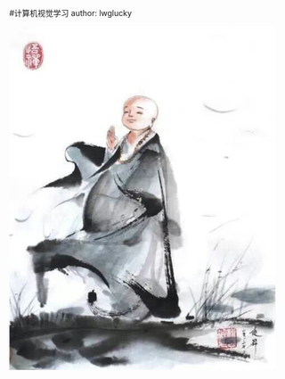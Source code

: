 #计算机视觉学习 
 author: lwglucky


![author](https://raw.githubusercontent.com/lwglucky/BLOG/master/20190929000114.png)